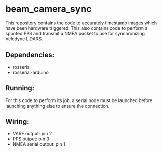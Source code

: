 # beam_camera_sync

This repository contains the code to accurately timestamp images which have been hardware triggered. This also contains code to perform a spoofed PPS and transmit a NMEA packet to use for synchronizing Velodyne LiDARS.

## Dependencies:
  * rosserial
  * rosserial-arduino
  
## Running:

For this code to perform its job, a serial node must be launched before launching anything else to ensure the connection.

## Wiring:

  * VARF output: pin 2
  * PPS output: pin 3
  * NMEA serial output: pin 1
